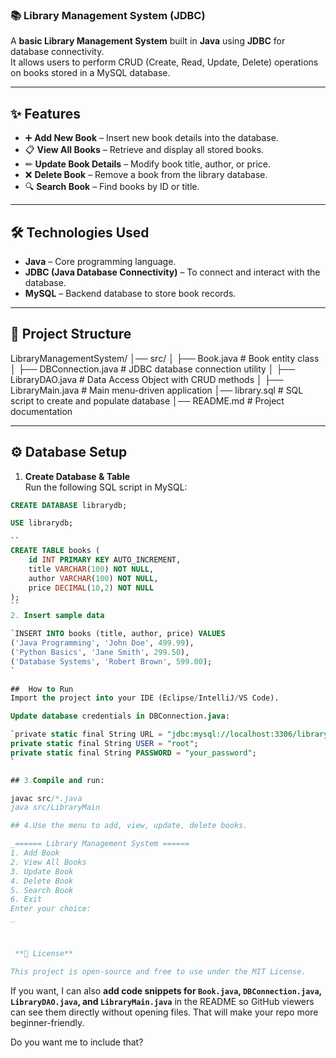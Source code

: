 ### 📚 Library Management System (JDBC)

A **basic Library Management System** built in **Java** using **JDBC** for database connectivity.  
It allows users to perform CRUD (Create, Read, Update, Delete) operations on books stored in a MySQL database.

---

## ✨ Features
- ➕ **Add New Book** – Insert new book details into the database.
- 📋 **View All Books** – Retrieve and display all stored books.
- ✏ **Update Book Details** – Modify book title, author, or price.
- ❌ **Delete Book** – Remove a book from the library database.
- 🔍 **Search Book** – Find books by ID or title.

---

## 🛠️ Technologies Used
- **Java** – Core programming language.
- **JDBC (Java Database Connectivity)** – To connect and interact with the database.
- **MySQL** – Backend database to store book records.

---

## 📂 Project Structure

LibraryManagementSystem/
│── src/
│ ├── Book.java # Book entity class
│ ├── DBConnection.java # JDBC database connection utility
│ ├── LibraryDAO.java # Data Access Object with CRUD methods
│ ├── LibraryMain.java # Main menu-driven application
│── library.sql # SQL script to create and populate database
│── README.md # Project documentation



---

## ⚙️ Database Setup
1. **Create Database & Table**  
Run the following SQL script in MySQL:
```sql
CREATE DATABASE librarydb;

USE librarydb;

``
CREATE TABLE books (
    id INT PRIMARY KEY AUTO_INCREMENT,
    title VARCHAR(100) NOT NULL,
    author VARCHAR(100) NOT NULL,
    price DECIMAL(10,2) NOT NULL
);
``
2. Insert sample data

`INSERT INTO books (title, author, price) VALUES
('Java Programming', 'John Doe', 499.99),
('Python Basics', 'Jane Smith', 299.50),
('Database Systems', 'Robert Brown', 599.00);
`

##  How to Run
Import the project into your IDE (Eclipse/IntelliJ/VS Code).

Update database credentials in DBConnection.java:

`private static final String URL = "jdbc:mysql://localhost:3306/librarydb";
private static final String USER = "root";
private static final String PASSWORD = "your_password";
`

## 3.Compile and run:

javac src/*.java
java src/LibraryMain

## 4.Use the menu to add, view, update, delete books.

_====== Library Management System ======
1. Add Book
2. View All Books
3. Update Book
4. Delete Book
5. Search Book
6. Exit
Enter your choice:
_



 **📄 License**

This project is open-source and free to use under the MIT License.


```
If you want, I can also **add code snippets for `Book.java`, `DBConnection.java`, `LibraryDAO.java`, and `LibraryMain.java`** in the README so GitHub viewers can see them directly without opening files. That will make your repo more beginner-friendly.  

Do you want me to include that?
```

